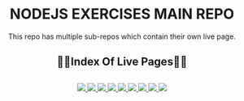 <div align="center">
  <h1>NODEJS EXERCISES MAIN REPO</h1>
  <p>This repo has multiple sub-repos which contain their own live page.</p>
  <h2>🔗📄Index Of Live Pages📄🔗<h2>
</div>

<div align="center">
	<a href="https://glorious-sweet-belt.glitch.me/">
		<img src="https://img.shields.io/badge/CRUD%20API-%23.svg?&style=for-the-badge&logo=www&logoColor=white%22&color=black">
	</a>
  <a href="https://plant-aluminum-raccoon.glitch.me/">
		<img src="https://img.shields.io/badge/TODO%20SQLZ-%23.svg?&style=for-the-badge&logo=www&logoColor=white%22&color=black">
	</a>
  <a href="https://transparent-peaceful-visage.glitch.me/">
		<img src="https://img.shields.io/badge/library%20SQLZ-%23.svg?&style=for-the-badge&logo=www&logoColor=white%22&color=black">
	</a>
  <a href="https://tutorial-app-fe.vercel.app/">
		<img src="https://img.shields.io/badge/tutorial%20app%20fs-%23.svg?&style=for-the-badge&logo=www&logoColor=white%22&color=black">
	</a>
  <a href="https://terrific-tourmaline-manatee.glitch.me">
		<img src="https://img.shields.io/badge/store%20api-%23.svg?&style=for-the-badge&logo=www&logoColor=white%22&color=black">
	</a>
  <a href="https://blog-api-ehkarabas.onrender.com/">
		<img src="https://img.shields.io/badge/blog%20api-%23.svg?&style=for-the-badge&logo=www&logoColor=white%22&color=black">
	</a>
  <a href="https://personnel-api-ehkarabas.onrender.com/">
		<img src="https://img.shields.io/badge/personnel%20api-%23.svg?&style=for-the-badge&logo=www&logoColor=white%22&color=black">
	</a>
  <a href="https://hotel-api-ehkarabas.onrender.com/">
		<img src="https://img.shields.io/badge/hotel%20api-%23.svg?&style=for-the-badge&logo=www&logoColor=white%22&color=black">
	</a>
	<a href="https://rentacar-api-ehkarabas.onrender.com/">
		<img src="https://img.shields.io/badge/rentacar%20api-%23.svg?&style=for-the-badge&logo=www&logoColor=white%22&color=black">
	</a>
</div>
